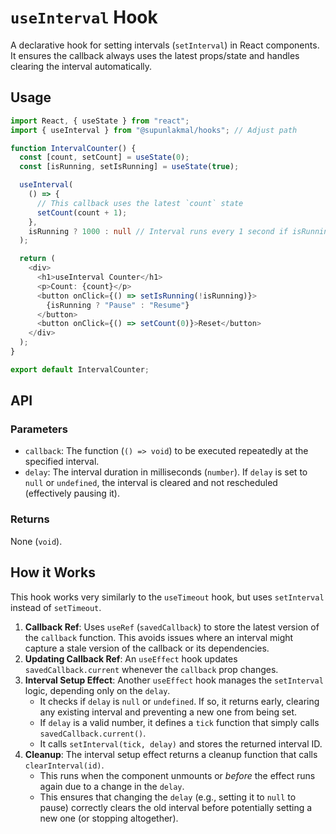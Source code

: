 # `useInterval` Hook

A declarative hook for setting intervals (`setInterval`) in React components. It ensures the callback always uses the latest props/state and handles clearing the interval automatically.

## Usage

```typescript
import React, { useState } from "react";
import { useInterval } from "@supunlakmal/hooks"; // Adjust path

function IntervalCounter() {
  const [count, setCount] = useState(0);
  const [isRunning, setIsRunning] = useState(true);

  useInterval(
    () => {
      // This callback uses the latest `count` state
      setCount(count + 1);
    },
    isRunning ? 1000 : null // Interval runs every 1 second if isRunning is true, otherwise it's paused (null delay)
  );

  return (
    <div>
      <h1>useInterval Counter</h1>
      <p>Count: {count}</p>
      <button onClick={() => setIsRunning(!isRunning)}>
        {isRunning ? "Pause" : "Resume"}
      </button>
      <button onClick={() => setCount(0)}>Reset</button>
    </div>
  );
}

export default IntervalCounter;
```

## API

### Parameters

- `callback`: The function (`() => void`) to be executed repeatedly at the specified interval.
- `delay`: The interval duration in milliseconds (`number`). If `delay` is set to `null` or `undefined`, the interval is cleared and not rescheduled (effectively pausing it).

### Returns

None (`void`).

## How it Works

This hook works very similarly to the `useTimeout` hook, but uses `setInterval` instead of `setTimeout`.

1.  **Callback Ref**: Uses `useRef` (`savedCallback`) to store the latest version of the `callback` function. This avoids issues where an interval might capture a stale version of the callback or its dependencies.
2.  **Updating Callback Ref**: An `useEffect` hook updates `savedCallback.current` whenever the `callback` prop changes.
3.  **Interval Setup Effect**: Another `useEffect` hook manages the `setInterval` logic, depending only on the `delay`.
    - It checks if `delay` is `null` or `undefined`. If so, it returns early, clearing any existing interval and preventing a new one from being set.
    - If `delay` is a valid number, it defines a `tick` function that simply calls `savedCallback.current()`.
    - It calls `setInterval(tick, delay)` and stores the returned interval ID.
4.  **Cleanup**: The interval setup effect returns a cleanup function that calls `clearInterval(id)`.
    - This runs when the component unmounts or _before_ the effect runs again due to a change in the `delay`.
    - This ensures that changing the `delay` (e.g., setting it to `null` to pause) correctly clears the old interval before potentially setting a new one (or stopping altogether).

